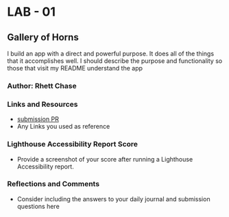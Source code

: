 # LAB - 01

## Gallery of Horns

I build an app with a direct and powerful purpose. It does all of the things that it accomplishes well. I should describe the purpose and functionality so those that visit my README understand the app

### Author: Rhett Chase

### Links and Resources

- [submission PR](http://xyz.com)
- Any Links you used as reference

### Lighthouse Accessibility Report Score

- Provide a screenshot of your score after running a Lighthouse Accessibility report.

### Reflections and Comments

- Consider including the answers to your daily journal and submission questions here
